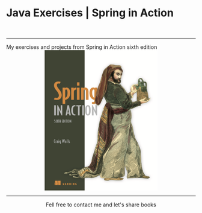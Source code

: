 # Java Exercises | Spring in Action 
<br/>
<hr>
My exercises and projects from  Spring in Action sixth edition

<div align="center">
<img width="300" alt="GIF" align="center" src="../assets/spring-in-action.png">
<br/>



<hr>
Fell free to contact me and let's share books 
